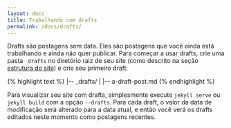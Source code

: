 ```yaml
---
layout: docs
title: Trabalhando com drafts
permalink: /docs/drafts/
---
```


Drafts são postagens sem data. Eles são postagens que você ainda está trabalhando e ainda 
não quer publicar. Para começar a usar drafts, crie uma pasta `_drafts`
no diretório raiz de seu site (como descrito na seção [estrutura do site](/docs/structure/))
e crie seu primeiro draft:

{% highlight text %}
|-- _drafts/
|   |-- a-draft-post.md
{% endhighlight %}

Para visualizar seu site com drafts, simplesmente execute `jekyll serve` ou
`jekyll build` com a opção `--drafts`. Para cada draft, o valor da data de
modificação será alterado para a data atual, e então você verá os drafts editados
neste momento como postagens recentes.

